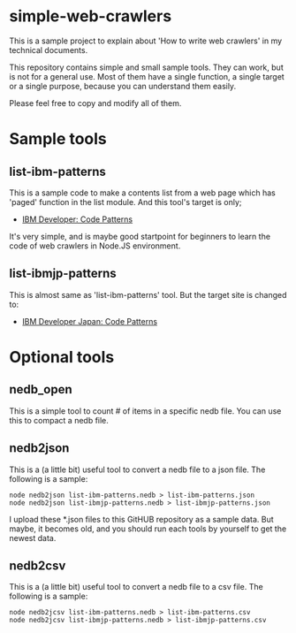 # simple-web-crawlers

This is a sample project to explain about 'How to write web crawlers' in my technical documents.

This repository contains simple and small sample tools. They can work, but is not for a general use. Most of them have a single function, a single target or a single purpose, because you can understand them easily.

Please feel free to copy and modify all of them.

# Sample tools

## list-ibm-patterns

This is a sample code to make a contents list from a web page which has 'paged' function in the list module. And this tool's target is only;

* [IBM Developer: Code Patterns](https://developer.ibm.com/jp/patterns/)

It's very simple, and is maybe good startpoint for beginners to learn the code of web crawlers in Node.JS environment.

## list-ibmjp-patterns

This is almost same as 'list-ibm-patterns' tool. But the target site is changed to:

* [IBM Developer Japan: Code Patterns](https://developer.ibm.com/jp/patterns/)

# Optional tools

## nedb_open

This is a simple tool to count # of items in a specific nedb file. You can use this to compact a nedb file.

## nedb2json

This is a (a little bit) useful tool to convert a nedb file to a json file. The following is a sample:

```
node nedb2json list-ibm-patterns.nedb > list-ibm-patterns.json
node nedb2json list-ibmjp-patterns.nedb > list-ibmjp-patterns.json
```

I upload these \*.json files to this GitHUB repository as a sample data. But maybe, it becomes old, and you should run each tools by yourself to get the newest data.

## nedb2csv

This is a (a little bit) useful tool to convert a nedb file to a csv file. The following is a sample:

```
node nedb2jcsv list-ibm-patterns.nedb > list-ibm-patterns.csv
node nedb2jcsv list-ibmjp-patterns.nedb > list-ibmjp-patterns.csv
```
